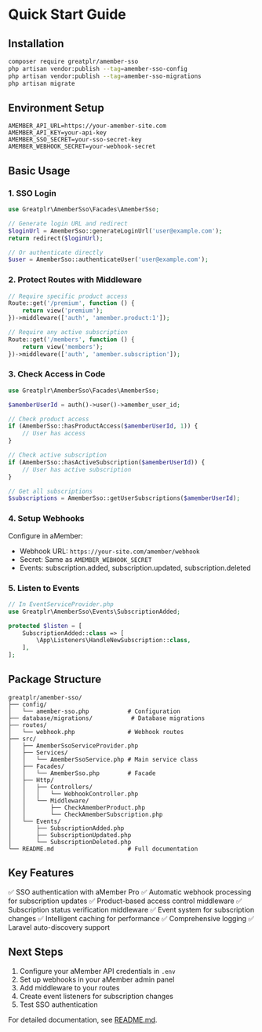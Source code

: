 # Quick Start Guide

## Installation

```bash
composer require greatplr/amember-sso
php artisan vendor:publish --tag=amember-sso-config
php artisan vendor:publish --tag=amember-sso-migrations
php artisan migrate
```

## Environment Setup

```env
AMEMBER_API_URL=https://your-amember-site.com
AMEMBER_API_KEY=your-api-key
AMEMBER_SSO_SECRET=your-sso-secret-key
AMEMBER_WEBHOOK_SECRET=your-webhook-secret
```

## Basic Usage

### 1. SSO Login

```php
use Greatplr\AmemberSso\Facades\AmemberSso;

// Generate login URL and redirect
$loginUrl = AmemberSso::generateLoginUrl('user@example.com');
return redirect($loginUrl);

// Or authenticate directly
$user = AmemberSso::authenticateUser('user@example.com');
```

### 2. Protect Routes with Middleware

```php
// Require specific product access
Route::get('/premium', function () {
    return view('premium');
})->middleware(['auth', 'amember.product:1']);

// Require any active subscription
Route::get('/members', function () {
    return view('members');
})->middleware(['auth', 'amember.subscription']);
```

### 3. Check Access in Code

```php
use Greatplr\AmemberSso\Facades\AmemberSso;

$amemberUserId = auth()->user()->amember_user_id;

// Check product access
if (AmemberSso::hasProductAccess($amemberUserId, 1)) {
    // User has access
}

// Check active subscription
if (AmemberSso::hasActiveSubscription($amemberUserId)) {
    // User has active subscription
}

// Get all subscriptions
$subscriptions = AmemberSso::getUserSubscriptions($amemberUserId);
```

### 4. Setup Webhooks

Configure in aMember:
- Webhook URL: `https://your-site.com/amember/webhook`
- Secret: Same as `AMEMBER_WEBHOOK_SECRET`
- Events: subscription.added, subscription.updated, subscription.deleted

### 5. Listen to Events

```php
// In EventServiceProvider.php
use Greatplr\AmemberSso\Events\SubscriptionAdded;

protected $listen = [
    SubscriptionAdded::class => [
        \App\Listeners\HandleNewSubscription::class,
    ],
];
```

## Package Structure

```
greatplr/amember-sso/
├── config/
│   └── amember-sso.php           # Configuration
├── database/migrations/           # Database migrations
├── routes/
│   └── webhook.php               # Webhook routes
├── src/
│   ├── AmemberSsoServiceProvider.php
│   ├── Services/
│   │   └── AmemberSsoService.php # Main service class
│   ├── Facades/
│   │   └── AmemberSso.php        # Facade
│   ├── Http/
│   │   ├── Controllers/
│   │   │   └── WebhookController.php
│   │   └── Middleware/
│   │       ├── CheckAmemberProduct.php
│   │       └── CheckAmemberSubscription.php
│   └── Events/
│       ├── SubscriptionAdded.php
│       ├── SubscriptionUpdated.php
│       └── SubscriptionDeleted.php
└── README.md                     # Full documentation
```

## Key Features

✅ SSO authentication with aMember Pro
✅ Automatic webhook processing for subscription updates
✅ Product-based access control middleware
✅ Subscription status verification middleware
✅ Event system for subscription changes
✅ Intelligent caching for performance
✅ Comprehensive logging
✅ Laravel auto-discovery support

## Next Steps

1. Configure your aMember API credentials in `.env`
2. Set up webhooks in your aMember admin panel
3. Add middleware to your routes
4. Create event listeners for subscription changes
5. Test SSO authentication

For detailed documentation, see [README.md](README.md).
